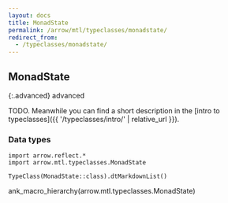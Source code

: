 ```yaml
---
layout: docs
title: MonadState
permalink: /arrow/mtl/typeclasses/monadstate/
redirect_from:
  - /typeclasses/monadstate/
---
```


## MonadState

{:.advanced}
advanced

TODO. Meanwhile you can find a short description in the [intro to typeclasses]({{ '/typeclasses/intro/' | relative_url }}).


### Data types

```kotlin:ank:replace
import arrow.reflect.*
import arrow.mtl.typeclasses.MonadState

TypeClass(MonadState::class).dtMarkdownList()
```

ank_macro_hierarchy(arrow.mtl.typeclasses.MonadState)